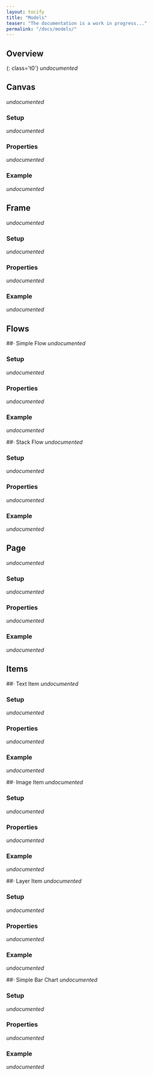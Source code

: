 ```yaml
---
layout: tocify
title: "Models"
teaser: "The documentation is a work in progress..."
permalink: "/docs/models/"
---
```

## Overview
{: class='t0'}
_undocumented_

## Canvas
_undocumented_

### Setup
_undocumented_

### Properties
_undocumented_

### Example
_undocumented_


## Frame
_undocumented_

### Setup
_undocumented_

### Properties
_undocumented_

### Example
_undocumented_


## Flows

##&middot; Simple Flow
_undocumented_

### Setup
_undocumented_

### Properties
_undocumented_

### Example
_undocumented_


##&middot; Stack Flow
_undocumented_

### Setup
_undocumented_

### Properties
_undocumented_

### Example
_undocumented_


## Page
_undocumented_

### Setup
_undocumented_

### Properties
_undocumented_

### Example
_undocumented_


## Items

##&middot; Text Item
_undocumented_

### Setup
_undocumented_

### Properties
_undocumented_

### Example
_undocumented_


##&middot; Image Item
_undocumented_

### Setup
_undocumented_

### Properties
_undocumented_

### Example
_undocumented_


##&middot; Layer Item
_undocumented_

### Setup
_undocumented_

### Properties
_undocumented_

### Example
_undocumented_


##&middot; Simple Bar Chart
_undocumented_

### Setup
_undocumented_

### Properties
_undocumented_

### Example
_undocumented_